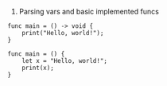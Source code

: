 1. Parsing vars and basic implemented funcs
```
func main = () -> void {
    print("Hello, world!");
}
```

```
func main = () { 
    let x = "Hello, world!"; 
    print(x); 
}
```